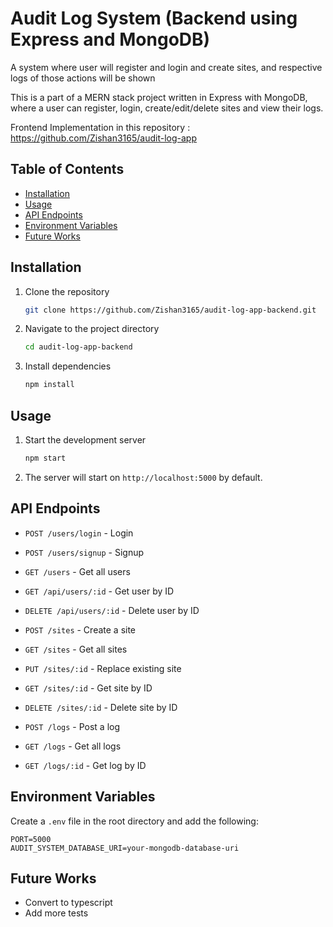# Audit Log System (Backend using Express and MongoDB)

A system where user will register and login and create sites, and respective logs of those actions will be shown

This is a part of a MERN stack project written in Express with MongoDB, where a user can register, login, create/edit/delete sites and view their logs.

Frontend Implementation in this repository : https://github.com/Zishan3165/audit-log-app

## Table of Contents

- [Installation](#installation)
- [Usage](#usage)
- [API Endpoints](#api-endpoints)
- [Environment Variables](#environment-variables)
- [Future Works](#future-works)

## Installation

1. Clone the repository
   ```bash
   git clone https://github.com/Zishan3165/audit-log-app-backend.git
   ```
2. Navigate to the project directory
   ```bash
   cd audit-log-app-backend
   ```
3. Install dependencies
   ```bash
   npm install
   ```

## Usage

1. Start the development server
   ```bash
   npm start
   ```
2. The server will start on `http://localhost:5000` by default.

## API Endpoints

- `POST /users/login` - Login
- `POST /users/signup` - Signup
- `GET /users` - Get all users
- `GET /api/users/:id` - Get user by ID
- `DELETE /api/users/:id` - Delete user by ID

- `POST /sites` - Create a site
- `GET /sites` - Get all sites
- `PUT /sites/:id` - Replace existing site
- `GET /sites/:id` - Get site by ID
- `DELETE /sites/:id` - Delete site by ID

- `POST /logs` - Post a log
- `GET /logs` - Get all logs
- `GET /logs/:id` - Get log by ID

## Environment Variables

Create a `.env` file in the root directory and add the following:

```
PORT=5000
AUDIT_SYSTEM_DATABASE_URI=your-mongodb-database-uri
```

## Future Works

- Convert to typescript
- Add more tests
